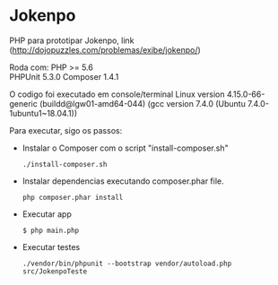 # Jokenpo

PHP para prototipar Jokenpo,
link (http://dojopuzzles.com/problemas/exibe/jokenpo/)

Roda com:
PHP >= 5.6   
PHPUnit 5.3.0
Composer 1.4.1

O codigo foi executado em console/terminal  Linux version 4.15.0-66-generic (buildd@lgw01-amd64-044) (gcc version 7.4.0 (Ubuntu 7.4.0-1ubuntu1~18.04.1))

Para executar, sigo os passos:
* Instalar o Composer com o script "install-composer.sh"
  ```
  ./install-composer.sh
  ```
* Instalar dependencias executando composer.phar file.
   ```
   php composer.phar install
   ```
* Executar app
    ```
    $ php main.php
    ```
* Executar testes
   ```
  ./vendor/bin/phpunit --bootstrap vendor/autoload.php src/JokenpoTeste